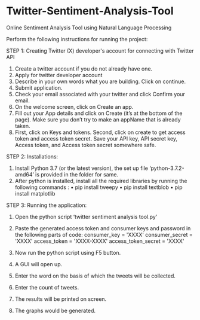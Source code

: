 # Twitter-Sentiment-Analysis-Tool
Online Sentiment Analysis Tool using Natural Language Processing

Perform the following instructions for running the project:

STEP 1: Creating Twitter (X) developer's account for connecting with Twitter API
1.	Create a twitter account if you do not already have one.
2.	Apply for twitter developer account
3.	Describe in your own words what you are building. Click on continue.
4.	Submit application.
5.	Check your email associated with your twitter and click Confirm your email.
6.	On the welcome screen, click on Create an app.
7.	Fill out your App details and click on Create (it’s at the bottom of the page). Make sure you don’t try to make an appName that is already taken.
8.	First, click on Keys and tokens. Second, click on create to get access token and access token secret.
Save your API key, API secret key, Access token, and Access token secret somewhere safe.

STEP 2: Installations:
1.	Install Python 3.7 (or the latest version), the set up file ‘python-3.7.2-amd64’ is provided in the folder for same.
2.	After python is installed, install all the required libraries by running the following commands :
•	pip install tweepy
•	pip install textblob
•	pip install matplotlib

STEP 3: Running the application:
1.	Open the python script ‘twitter sentiment analysis tool.py’
2.	Paste the generated access token and consumer keys and password in the following parts of code:
        consumer_key = 'XXXX'
        consumer_secret = 'XXXX'
        access_token = 'XXXX-XXXX'
        access_token_secret = 'XXXX'

3.	Now run the python script using F5 button.
4.	A GUI will open up.
5.	Enter the word on the basis of which the tweets will be collected.
6.	Enter the count of tweets.
7.	The results will be printed on screen.
8.	The graphs would be generated.

